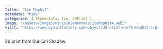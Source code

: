 ```yaml
---
title:  "Ice Mephit"
metadate: "hide"
categories: [ Elementals, Ice, 3dPrint ]
image: "/assets/images/minis/elementals/IceMephit4.webp"
visit: "https://www.myminifactory.com/object/3d-print-earth-mephit-s-pre-supported-148721"
---
```

3d print from Duncan Shadow.